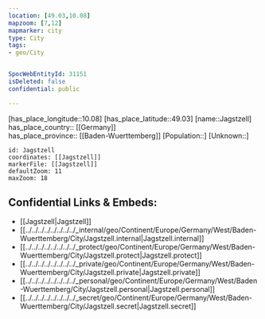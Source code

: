 ```yaml
---
location: [49.03,10.08] 
mapzoom: [7,12] 
mapmarker: city 
type: City
tags:
- geo/City


SpocWebEntityId: 31151
isDeleted: false
confidential: public

---
```

[has_place_longitude::10.08] 
[has_place_latitude::49.03] 
[name::Jagstzell] 
has_place_country:: [[Germany]]  
has_place_province:: [[Baden-Wuerttemberg]] 
[Population::] 
[Unknown::] 


```leaflet
id: Jagstzell
coordinates: [[Jagstzell]] 
markerFile: [[Jagstzell]] 
defaultZoom: 11 
maxZoom: 18
```


## Confidential Links & Embeds: 
- [[Jagstzell|Jagstzell]]  
- [[../../../../../../../../_internal/geo/Continent/Europe/Germany/West/Baden-Wuerttemberg/City/Jagstzell.internal|Jagstzell.internal]] 
- [[../../../../../../../../_protect/geo/Continent/Europe/Germany/West/Baden-Wuerttemberg/City/Jagstzell.protect|Jagstzell.protect]] 
- [[../../../../../../../../_private/geo/Continent/Europe/Germany/West/Baden-Wuerttemberg/City/Jagstzell.private|Jagstzell.private]] 
- [[../../../../../../../../_personal/geo/Continent/Europe/Germany/West/Baden-Wuerttemberg/City/Jagstzell.personal|Jagstzell.personal]] 
- [[../../../../../../../../_secret/geo/Continent/Europe/Germany/West/Baden-Wuerttemberg/City/Jagstzell.secret|Jagstzell.secret]] 

